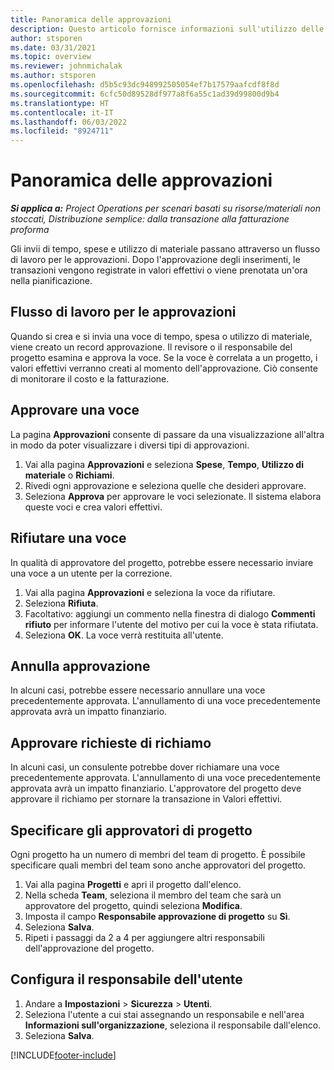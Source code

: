 ```yaml
---
title: Panoramica delle approvazioni
description: Questo articolo fornisce informazioni sull'utilizzo delle approvazioni in Project Operations.
author: stsporen
ms.date: 03/31/2021
ms.topic: overview
ms.reviewer: johnmichalak
ms.author: stsporen
ms.openlocfilehash: d5b5c93dc948992505054ef7b17579aafcdf8f8d
ms.sourcegitcommit: 6cfc50d89528df977a8f6a55c1ad39d99800d9b4
ms.translationtype: HT
ms.contentlocale: it-IT
ms.lasthandoff: 06/03/2022
ms.locfileid: "8924711"
---
```

# <a name="approvals-overview"></a>Panoramica delle approvazioni

_**Si applica a:** Project Operations per scenari basati su risorse/materiali non stoccati, Distribuzione semplice: dalla transazione alla fatturazione proforma_

Gli invii di tempo, spese e utilizzo di materiale passano attraverso un flusso di lavoro per le approvazioni. Dopo l'approvazione degli inserimenti, le transazioni vengono registrate in valori effettivi o viene prenotata un'ora nella pianificazione.

## <a name="approvals-workflow"></a>Flusso di lavoro per le approvazioni
Quando si crea e si invia una voce di tempo, spesa o utilizzo di materiale, viene creato un record approvazione. Il revisore o il responsabile del progetto esamina e approva la voce. Se la voce è correlata a un progetto, i valori effettivi verranno creati al momento dell'approvazione. Ciò consente di monitorare il costo e la fatturazione.

## <a name="approve-an-entry"></a>Approvare una voce
La pagina **Approvazioni** consente di passare da una visualizzazione all'altra in modo da poter visualizzare i diversi tipi di approvazioni.
  
1. Vai alla pagina **Approvazioni** e seleziona **Spese**, **Tempo**, **Utilizzo di materiale** o **Richiami**.
2. Rivedi ogni approvazione e seleziona quelle che desideri approvare.
3. Seleziona **Approva** per approvare le voci selezionate.
Il sistema elabora queste voci e crea valori effettivi.

## <a name="reject-an-entry"></a>Rifiutare una voce
In qualità di approvatore del progetto, potrebbe essere necessario inviare una voce a un utente per la correzione.
  
1. Vai alla pagina **Approvazioni** e seleziona la voce da rifiutare. 
2. Seleziona **Rifiuta**.
3. Facoltativo: aggiungi un commento nella finestra di dialogo **Commenti rifiuto** per informare l'utente del motivo per cui la voce è stata rifiutata.
4. Seleziona **OK**. La voce verrà restituita all'utente.
  
## <a name="cancel-approval"></a>Annulla approvazione
In alcuni casi, potrebbe essere necessario annullare una voce precedentemente approvata. L'annullamento di una voce precedentemente approvata avrà un impatto finanziario. 

## <a name="approving-recall-requests"></a>Approvare richieste di richiamo
In alcuni casi, un consulente potrebbe dover richiamare una voce precedentemente approvata. L'annullamento di una voce precedentemente approvata avrà un impatto finanziario. L'approvatore del progetto deve approvare il richiamo per stornare la transazione in Valori effettivi.

## <a name="specify-project-approvers"></a>Specificare gli approvatori di progetto
Ogni progetto ha un numero di membri del team di progetto. È possibile specificare quali membri del team sono anche approvatori del progetto.

1. Vai alla pagina **Progetti** e apri il progetto dall'elenco.
2. Nella scheda **Team**, seleziona il membro del team che sarà un approvatore del progetto, quindi seleziona **Modifica**.
3. Imposta il campo **Responsabile approvazione di progetto** su **Sì**.
4. Seleziona **Salva**.
5. Ripeti i passaggi da 2 a 4 per aggiungere altri responsabili dell'approvazione del progetto.

## <a name="configure-the-users-manager"></a>Configura il responsabile dell'utente

1. Andare a **Impostazioni** > **Sicurezza** > **Utenti**.
2. Seleziona l'utente a cui stai assegnando un responsabile e nell'area **Informazioni sull'organizzazione**, seleziona il responsabile dall'elenco. 
3. Seleziona **Salva**.




[!INCLUDE[footer-include](../includes/footer-banner.md)]
